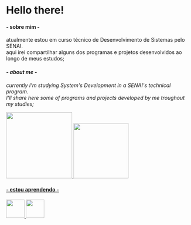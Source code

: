 # Hello there!

<h4>- sobre mim -</h4>
atualmente estou em curso técnico de Desenvolvimento de Sistemas pelo SENAI.<br>
aqui irei compartilhar alguns dos programas e projetos desenvolvidos ao longo
de meus estudos;

<i><h4>- about me - </h4>
currently I'm studying System's Development in a SENAI's technical program.<br>
I'll share here some of programs and projects developed by me troughout my studies;</i>

<div>
<a href="https://github.com/o-Drive">
<img height="180em" src="https://github-readme-stats.vercel.app/api?username=o-Drive&show_icons=true&theme=gotham&include_all_commits=true&count_private=true"/>
<img width="150em" src="https://github-readme-stats.vercel.app/api/top-langs/?username=o-Drive&layout=compact&langs_count=7&theme=gotham"/>
</div>
  
<h4>- estou aprendendo -</h4>
<img src="https://cdn.jsdelivr.net/gh/devicons/devicon/icons/python/python-original-wordmark.svg" height=50px width=50px/> <img src="https://cdn.jsdelivr.net/gh/devicons/devicon/icons/html5/html5-original-wordmark.svg" height=50px width=50px/>
